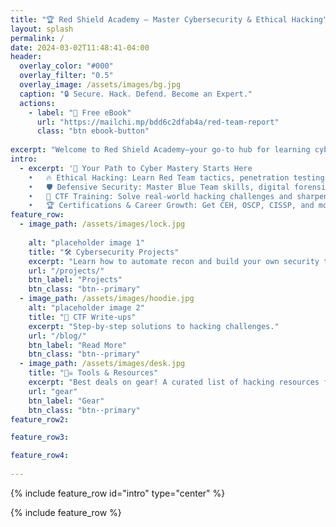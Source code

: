 ```yaml
---
title: "🏆 Red Shield Academy – Master Cybersecurity & Ethical Hacking"
layout: splash
permalink: /
date: 2024-03-02T11:48:41-04:00
header:
  overlay_color: "#000"
  overlay_filter: "0.5"
  overlay_image: /assets/images/bg.jpg
  caption: "🔒 Secure. Hack. Defend. Become an Expert."
  actions:
    - label: "🚀 Free eBook"
      url: "https://mailchi.mp/bdd6c2dfab4a/red-team-report"
      class: "btn ebook-button"
  
excerpt: "Welcome to Red Shield Academy—your go-to hub for learning cybersecurity, ethical hacking, and penetration testing from the ground up. Whether you’re a beginner looking to break into the industry or a security pro sharpening your skills, we provide the tools, training, and insider knowledge you need to stay ahead of threats and master offensive and defensive security."
intro:
  - excerpt: '🔹 Your Path to Cyber Mastery Starts Here
	•	🔥 Ethical Hacking: Learn Red Team tactics, penetration testing, and exploit development.
	•	🛡 Defensive Security: Master Blue Team skills, digital forensics, and incident response.
	•	🎯 CTF Training: Solve real-world hacking challenges and sharpen your skills.
	•	🏆 Certifications & Career Growth: Get CEH, OSCP, CISSP, and more—we guide you to success.'
feature_row:
  - image_path: /assets/images/lock.jpg
    
    alt: "placeholder image 1"
    title: "🛠 Cybersecurity Projects"
    excerpt: "Learn how to automate recon and build your own security tools."
    url: "/projects/"
    btn_label: "Projects"
    btn_class: "btn--primary"
  - image_path: /assets/images/hoodie.jpg
    alt: "placeholder image 2"
    title: "🎯 CTF Write-ups"
    excerpt: "Step-by-step solutions to hacking challenges."
    url: "/blog/"
    btn_label: "Read More"
    btn_class: "btn--primary"
  - image_path: /assets/images/desk.jpg
    title: "🏴‍☠️ Tools & Resources"
    excerpt: "Best deals on gear! A curated list of hacking resources for self-learners."
    url: "gear"
    btn_label: "Gear"
    btn_class: "btn--primary"
feature_row2:

feature_row3:

feature_row4:
 
---
```


{% include feature_row id="intro" type="center" %}

{% include feature_row %}



